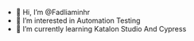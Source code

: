- 👋 Hi, I’m @Fadliaminhr
- 👀 I’m interested in Automation Testing
- 🌱 I’m currently learning Katalon Studio And Cypress 


<!---
Fadliaminhr/Fadliaminhr is a ✨ special ✨ repository because its `README.md` (this file) appears on your GitHub profile.
You can click the Preview link to take a look at your changes.
--->
